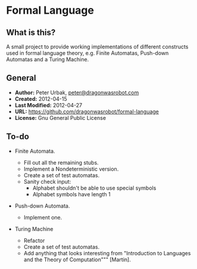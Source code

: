 Formal Language
======================

## What is this?
A small project to provide working implementations of different constructs used
in formal language theory, e.g. Finite Automatas, Push-down Automatas and a
Turing Machine.

## General

- **Author:** Peter Urbak, peter@dragonwasrobot.com
- **Created:** 2012-04-15
- **Last Modified:** 2012-04-27
- **URL:** https://github.com/dragonwasrobot/formal-language
- **License:** Gnu General Public License

## To-do

* Finite Automata.
  * Fill out all the remaining stubs.
  * Implement a Nondeterministic version.
  * Create a set of test automatas.
  * Sanity check input:
    * Alphabet shouldn't be able to use special symbols
    * Alphabet symbols have length 1

* Push-down Automata.
  * Implement one.

* Turing Machine
  * Refactor
  * Create a set of test automatas.
  * Add anything that looks interesting from "Introduction to Languages and the
     Theory of Computation""" [Martin].
